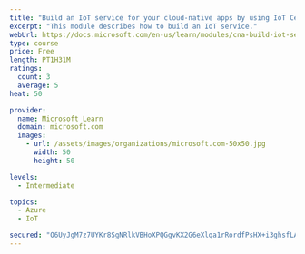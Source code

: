 ```yaml
---
title: "Build an IoT service for your cloud-native apps by using IoT Central"
excerpt: "This module describes how to build an IoT service."
webUrl: https://docs.microsoft.com/en-us/learn/modules/cna-build-iot-service/
type: course
price: Free
length: PT1H31M
ratings:
  count: 3
  average: 5
heat: 50

provider:
  name: Microsoft Learn
  domain: microsoft.com
  images:
    - url: /assets/images/organizations/microsoft.com-50x50.jpg
      width: 50
      height: 50

levels:
  - Intermediate

topics:
  - Azure
  - IoT

secured: "O6UyJgM7z7UYKr8SgNRlkVBHoXPQGgvKX2G6eXlqa1rRordfPsHX+i3ghsfLAnIopNNw+rihY6IbgQ3dtFJyGWPDPM5sjIVkfr96Ox/1nJhK3LgVcA/izqq13EKFwXDrOI4xZDK3fa4FBSHRe3GtpFBoxwMK18Cn9UC4iGMoYXM+7iJucwVqKK0lz+cFHwyGN36lJEUQ3/1Xah0JMOgMjq+3kayYxFhY1v9XyHIltul7b+g3nV3nD0Z+KacnVhFP1rH6EhFycV7eRfM3NwsxxQeBUMF5+x42BYoaI4h+1HM6pYeYPZvk0c9DzQU3OOnMw0wh5/Q/Rp57tlVOthH5oShiuQD3QffkwUWlFZkixlZF+Pra4gltn1zAhckOQNN/oBAbHu25gAjK8UrioU3zDPDDH6dvkceOlkpp+aRkRO4=;feeqi0KkkWIEsUcDltNLAQ=="
---
```


